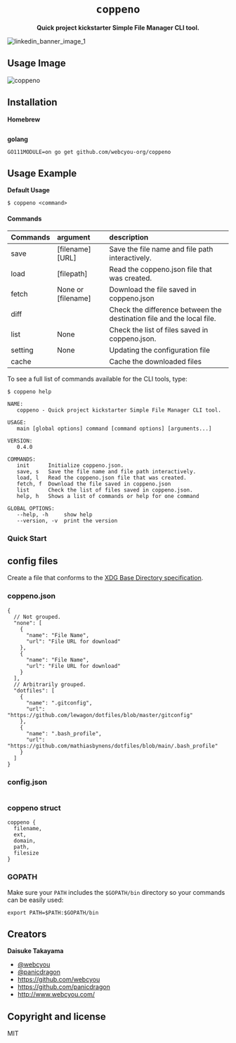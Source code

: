 <div align="center">
  <h1><code>coppeno</code></h1>
  <p>
    <strong>Quick project kickstarter Simple File Manager CLI tool.</strong>
  </p>
</div>

![linkedin_banner_image_1](https://user-images.githubusercontent.com/1584153/138566408-3fd46669-c7be-42ce-afcc-eaf52bf6f0ff.png)

## Usage Image

![coppeno](https://user-images.githubusercontent.com/1584153/138567391-f206a6bc-7834-4157-bd8c-3dedf415eff4.png)

## Installation

**Homebrew**

```
```

**golang**

```
GO111MODULE=on go get github.com/webcyou-org/coppeno
```

## Usage Example

**Default Usage**

```
$ coppeno <command>
```

#### Commands

| Commands | argument | description    |
|:----------------|:-----------|:-----------|
| save            | [filename] [URL] |  Save the file name and file path interactively. |
| load            | [filepath] |  Read the coppeno.json file that was created. |
| fetch           | None or [filename] |  Download the file saved in coppeno.json |
| diff            |  |  Check the difference between the destination file and the local file. |
| list            | None |  Check the list of files saved in coppeno.json. |
| setting         | None |  Updating the configuration file |
| cache           |  |  Cache the downloaded files |

To see a full list of commands available for the CLI tools, type:

```
$ coppeno help
```
```
NAME:
   coppeno - Quick project kickstarter Simple File Manager CLI tool.

USAGE:
   main [global options] command [command options] [arguments...]

VERSION:
   0.4.0

COMMANDS:
   init      Initialize coppeno.json.
   save, s   Save the file name and file path interactively.
   load, l   Read the coppeno.json file that was created.
   fetch, f  Download the file saved in coppeno.json
   list      Check the list of files saved in coppeno.json.
   help, h   Shows a list of commands or help for one command

GLOBAL OPTIONS:
   --help, -h     show help
   --version, -v  print the version
```

### Quick Start

## config files

 Create a file that conforms to the [XDG Base Directory specification](https://specifications.freedesktop.org/basedir-spec/latest/).

### coppeno.json

```
{
  // Not grouped.
  "none": [
    {
      "name": "File Name",
      "url": "File URL for download"    
    },
    {
      "name": "File Name",
      "url": "File URL for download"    
    }
  ],
  // Arbitrarily grouped.
  "dotfiles": [
    {
      "name": ".gitconfig",
      "url": "https://github.com/lewagon/dotfiles/blob/master/gitconfig"
    },
    {
      "name": ".bash_profile",
      "url": "https://github.com/mathiasbynens/dotfiles/blob/main/.bash_profile"
    }
  ]
}
```

### config.json

```
```

### coppeno struct

```
coppeno {
  filename,
  ext,
  domain,
  path,
  filesize
}
```

### GOPATH

Make sure your `PATH` includes the `$GOPATH/bin` directory so your commands can
be easily used:
```
export PATH=$PATH:$GOPATH/bin
```

## Creators

**Daisuke Takayama**
* [@webcyou](https://twitter.com/webcyou)
* [@panicdragon](https://twitter.com/panicdragon)
* <https://github.com/webcyou>
* <https://github.com/panicdragon>
* <http://www.webcyou.com/>

## Copyright and license
MIT